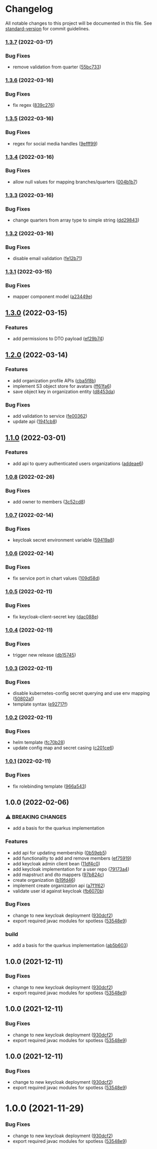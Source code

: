 # Changelog

All notable changes to this project will be documented in this file. See [standard-version](https://github.com/conventional-changelog/standard-version) for commit guidelines.

### [1.3.7](https://github.com/innovation-hub-bergisches-rheinland/prox-user-service/compare/v1.3.6...v1.3.7) (2022-03-17)


### Bug Fixes

* remove validation from quarter ([55bc733](https://github.com/innovation-hub-bergisches-rheinland/prox-user-service/commit/55bc73377f3e8e2749ad86c7035b65f8c9e43c6f))

### [1.3.6](https://github.com/innovation-hub-bergisches-rheinland/prox-user-service/compare/v1.3.5...v1.3.6) (2022-03-16)


### Bug Fixes

* fix regex ([839c276](https://github.com/innovation-hub-bergisches-rheinland/prox-user-service/commit/839c27669e8cfa5231a75aa0cb8142974f307bb0))

### [1.3.5](https://github.com/innovation-hub-bergisches-rheinland/prox-user-service/compare/v1.3.4...v1.3.5) (2022-03-16)


### Bug Fixes

* regex for social media handles ([9efff99](https://github.com/innovation-hub-bergisches-rheinland/prox-user-service/commit/9efff99296b9ef9ad100d011257d4b3734cc10a6))

### [1.3.4](https://github.com/innovation-hub-bergisches-rheinland/prox-user-service/compare/v1.3.3...v1.3.4) (2022-03-16)


### Bug Fixes

* allow null values for mapping branches/quarters ([004b1b7](https://github.com/innovation-hub-bergisches-rheinland/prox-user-service/commit/004b1b7b4e74ad4b5248ff8a9b526e051aea192c))

### [1.3.3](https://github.com/innovation-hub-bergisches-rheinland/prox-user-service/compare/v1.3.2...v1.3.3) (2022-03-16)


### Bug Fixes

* change quarters from array type to simple string ([dd29843](https://github.com/innovation-hub-bergisches-rheinland/prox-user-service/commit/dd298435d35e956b06290ae2d0c3049112b7875e))

### [1.3.2](https://github.com/innovation-hub-bergisches-rheinland/prox-user-service/compare/v1.3.1...v1.3.2) (2022-03-16)


### Bug Fixes

* disable email validation ([fe12b71](https://github.com/innovation-hub-bergisches-rheinland/prox-user-service/commit/fe12b71da4ac2825967edd6dcf96c6d65e69e90a))

### [1.3.1](https://github.com/innovation-hub-bergisches-rheinland/prox-user-service/compare/v1.3.0...v1.3.1) (2022-03-15)


### Bug Fixes

* mapper component model ([a23449e](https://github.com/innovation-hub-bergisches-rheinland/prox-user-service/commit/a23449e9ade8684481744937b81eda725e17de10))

## [1.3.0](https://github.com/innovation-hub-bergisches-rheinland/prox-user-service/compare/v1.2.0...v1.3.0) (2022-03-15)


### Features

* add permissions to DTO payload ([ef29b74](https://github.com/innovation-hub-bergisches-rheinland/prox-user-service/commit/ef29b74ae2ae0266b978b4fa1036a79d0121da56))

## [1.2.0](https://github.com/innovation-hub-bergisches-rheinland/prox-user-service/compare/v1.1.0...v1.2.0) (2022-03-14)


### Features

* add organization profile APIs ([cba5f8b](https://github.com/innovation-hub-bergisches-rheinland/prox-user-service/commit/cba5f8b8b32b1644ea7bf0597c04a97fb9a41e76))
* implement S3 object store for avatars ([ff61fa6](https://github.com/innovation-hub-bergisches-rheinland/prox-user-service/commit/ff61fa6f906389a19db504d66850b9ad3332f1a3))
* save object key in organization entity ([d8453da](https://github.com/innovation-hub-bergisches-rheinland/prox-user-service/commit/d8453da11367cf27b28b77b43244aede6a897555))


### Bug Fixes

* add validation to service ([fe00362](https://github.com/innovation-hub-bergisches-rheinland/prox-user-service/commit/fe0036289bf6bfa044c5e7820790cc270f6798c5))
* update api ([1941cb8](https://github.com/innovation-hub-bergisches-rheinland/prox-user-service/commit/1941cb8f9a14951fb8c8e45e3b3b13194a5b5069))

## [1.1.0](https://github.com/innovation-hub-bergisches-rheinland/prox-user-service/compare/v1.0.8...v1.1.0) (2022-03-01)


### Features

* add api to query authenticated users organizations ([addeae6](https://github.com/innovation-hub-bergisches-rheinland/prox-user-service/commit/addeae651eb35be352bc9411da5019f488652894))

### [1.0.8](https://github.com/innovation-hub-bergisches-rheinland/prox-user-service/compare/v1.0.7...v1.0.8) (2022-02-26)


### Bug Fixes

* add owner to members ([3c52cd8](https://github.com/innovation-hub-bergisches-rheinland/prox-user-service/commit/3c52cd80003eade3b8e6fe2be4f683cd7c2f8bb9))

### [1.0.7](https://github.com/innovation-hub-bergisches-rheinland/prox-user-service/compare/v1.0.6...v1.0.7) (2022-02-14)


### Bug Fixes

* keycloak secret environment variable ([59419a8](https://github.com/innovation-hub-bergisches-rheinland/prox-user-service/commit/59419a8052cd746d35e888fa9e6405899114cd4d))

### [1.0.6](https://github.com/innovation-hub-bergisches-rheinland/prox-user-service/compare/v1.0.5...v1.0.6) (2022-02-14)


### Bug Fixes

* fix service port in chart values ([109d58d](https://github.com/innovation-hub-bergisches-rheinland/prox-user-service/commit/109d58d95c8f47504b6a3821d1a260bf0b406c5a))

### [1.0.5](https://github.com/innovation-hub-bergisches-rheinland/prox-user-service/compare/v1.0.4...v1.0.5) (2022-02-11)


### Bug Fixes

* fix keycloak-client-secret key ([dac088e](https://github.com/innovation-hub-bergisches-rheinland/prox-user-service/commit/dac088e6c22f9f0be2e748fc3e71b6817cf4a83f))

### [1.0.4](https://github.com/innovation-hub-bergisches-rheinland/prox-user-service/compare/v1.0.3...v1.0.4) (2022-02-11)


### Bug Fixes

* trigger new release ([db15745](https://github.com/innovation-hub-bergisches-rheinland/prox-user-service/commit/db1574527b96ef9af47776960e521eab5ed4b89a))

### [1.0.3](https://github.com/innovation-hub-bergisches-rheinland/prox-user-service/compare/v1.0.2...v1.0.3) (2022-02-11)


### Bug Fixes

* disable kubernetes-config secret querying and use env mapping ([50802a1](https://github.com/innovation-hub-bergisches-rheinland/prox-user-service/commit/50802a1b971ebd9f98ca303e979be6ca35b82f6c))
* template syntax ([e92717f](https://github.com/innovation-hub-bergisches-rheinland/prox-user-service/commit/e92717f0c54137a8c9bed2a871d60f8be9efb581))

### [1.0.2](https://github.com/innovation-hub-bergisches-rheinland/prox-user-service/compare/v1.0.1...v1.0.2) (2022-02-11)


### Bug Fixes

* helm template ([fc70b28](https://github.com/innovation-hub-bergisches-rheinland/prox-user-service/commit/fc70b28157e0d1a8c90086f0fa5ca83dc6338744))
* update config map and secret casing ([c201ce6](https://github.com/innovation-hub-bergisches-rheinland/prox-user-service/commit/c201ce6faaa5f97da9dfeb1f17e1a0d9b1bec743))

### [1.0.1](https://github.com/innovation-hub-bergisches-rheinland/prox-user-service/compare/v1.0.0...v1.0.1) (2022-02-11)


### Bug Fixes

* fix rolebinding template ([966a543](https://github.com/innovation-hub-bergisches-rheinland/prox-user-service/commit/966a5431a9a3fa4b652c5853346bcba3c9d045ac))

## 1.0.0 (2022-02-06)


### ⚠ BREAKING CHANGES

* add a basis for the quarkus implementation

### Features

* add api for updating membership ([0b59eb5](https://github.com/innovation-hub-bergisches-rheinland/prox-user-service/commit/0b59eb598050ceec6d02b33d73ac2906c77d420e))
* add functionality to add and remove members ([ef75919](https://github.com/innovation-hub-bergisches-rheinland/prox-user-service/commit/ef759190cbb7a387286f18176156fd834208d3dc))
* add keycloak admin client bean ([11df4c0](https://github.com/innovation-hub-bergisches-rheinland/prox-user-service/commit/11df4c0252671853f11d5a6958fcfa5ff1c05d76))
* add keycloak implementation for a user repo ([79173a4](https://github.com/innovation-hub-bergisches-rheinland/prox-user-service/commit/79173a4959371d593f416ae9386d94c11f6c253e))
* add mapstruct and dto mappers ([97b824c](https://github.com/innovation-hub-bergisches-rheinland/prox-user-service/commit/97b824c3c8155a8fe3155c33af69779abdbdd1a5))
* create organization ([b19fd46](https://github.com/innovation-hub-bergisches-rheinland/prox-user-service/commit/b19fd4634efe02c863b07f24b617ff70e3d876f4))
* implement create organization api ([a7f1f62](https://github.com/innovation-hub-bergisches-rheinland/prox-user-service/commit/a7f1f621a82efd40186a3fdb3bee8ce2fcbda8d3))
* validate user id against keycloak ([fb6070b](https://github.com/innovation-hub-bergisches-rheinland/prox-user-service/commit/fb6070b93776d59d91cc13fc616d94b491eaa388))


### Bug Fixes

* change to new keycloak deployment ([930dcf2](https://github.com/innovation-hub-bergisches-rheinland/prox-user-service/commit/930dcf2930e43b35b0779ae0f30843dd0a30ccb6))
* export required javac modules for spotless ([53548e9](https://github.com/innovation-hub-bergisches-rheinland/prox-user-service/commit/53548e99bc14c6881e2fdd0e253fabfffde26dad))


### build

* add a basis for the quarkus implementation ([ab5b603](https://github.com/innovation-hub-bergisches-rheinland/prox-user-service/commit/ab5b60398ff7750bd9c8b41ba72650b07d92710c))

## 1.0.0 (2021-12-11)

### Bug Fixes

- change to new keycloak deployment ([930dcf2](https://github.com/innovation-hub-bergisches-rheinland/prox-user-service/commit/930dcf2930e43b35b0779ae0f30843dd0a30ccb6))
- export required javac modules for spotless ([53548e9](https://github.com/innovation-hub-bergisches-rheinland/prox-user-service/commit/53548e99bc14c6881e2fdd0e253fabfffde26dad))

## 1.0.0 (2021-12-11)

### Bug Fixes

- change to new keycloak deployment ([930dcf2](https://github.com/innovation-hub-bergisches-rheinland/prox-user-service/commit/930dcf2930e43b35b0779ae0f30843dd0a30ccb6))
- export required javac modules for spotless ([53548e9](https://github.com/innovation-hub-bergisches-rheinland/prox-user-service/commit/53548e99bc14c6881e2fdd0e253fabfffde26dad))

## 1.0.0 (2021-12-11)

### Bug Fixes

- change to new keycloak deployment ([930dcf2](https://github.com/innovation-hub-bergisches-rheinland/prox-user-service/commit/930dcf2930e43b35b0779ae0f30843dd0a30ccb6))
- export required javac modules for spotless ([53548e9](https://github.com/innovation-hub-bergisches-rheinland/prox-user-service/commit/53548e99bc14c6881e2fdd0e253fabfffde26dad))

# 1.0.0 (2021-11-29)

### Bug Fixes

- change to new keycloak deployment ([930dcf2](https://github.com/innovation-hub-bergisches-rheinland/prox-user-service/commit/930dcf2930e43b35b0779ae0f30843dd0a30ccb6))
- export required javac modules for spotless ([53548e9](https://github.com/innovation-hub-bergisches-rheinland/prox-user-service/commit/53548e99bc14c6881e2fdd0e253fabfffde26dad))
